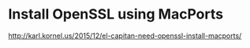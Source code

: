 # Install OpenSSL using MacPorts

http://karl.kornel.us/2015/12/el-capitan-need-openssl-install-macports/
